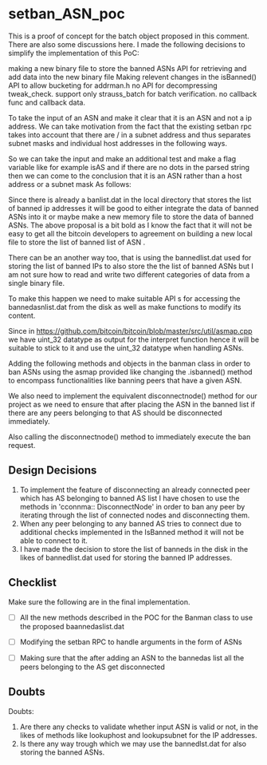 # setban_ASN_poc
This is a proof of concept for the batch object proposed in this comment. There are also some discussions here.
I made the following decisions to simplify the implementation of this PoC:

making a new binary file to store the banned ASNs
API for retrieving and add data into the new binary file
Making relevent changes in the isBanned() API to allow bucketing for addrman.h
no API for decompressing tweak_check.
support only strauss_batch for batch verification.
no callback func and callback data.

To take the input of an ASN and make it clear that it is an ASN and not a ip address.
We can take motivation from the fact that the existing setban rpc takes into account that there are / in a subnet address and thus separates subnet masks and individual host addresses in the following ways.

So we can take the input and make an additional test and make a flag variable like for example isAS and if there are no dots in the parsed string then we can come to the conclusion that it is an ASN rather than a host address or a subnet mask
As follows:




Since there is already a banlist.dat in the local directory that stores the list of banned ip addresses it will be good to either integrate the data of banned ASNs into it or maybe make a new memory file to store the data of banned ASNs.
The above proposal is a bit bold as I know the fact that it will not be easy to get all the bitcoin developers to agreement on building a new local file to store the list of banned list of ASN .

There can be an another way too, that is using the bannedlist.dat used for storing the list of banned IPs to also store the the list of banned ASNs but I am not sure how to read and write two different categories of data from a single binary file.

To make this happen we need to make suitable API s for accessing the bannedasnlist.dat from the disk as well as make functions to modify its content.

Since in https://github.com/bitcoin/bitcoin/blob/master/src/util/asmap.cpp we have uint_32 datatype as output for the interpret function hence it will be suitable to stick to it and use the uint_32 datatype when handling ASNs.



Adding the following methods and objects in the banman class in order to ban ASNs using the asmap provided like changing the .isbanned() method to encompass functionalities like banning peers that have a given ASN.

We also need to implement the equivalent disconnectnode() method for our project as we need to ensure that after placing the ASN in the banned list if there are any peers belonging to that AS should be disconnected immediately.

Also calling the disconnectnode() method to immediately execute the ban request.

Design Decisions
---
1. To implement the feature of disconnecting an already connected peer which has AS belonging to banned AS list I have chosen to use the methods in 'cconnma:: DisconnectNode' in order to ban any peer by iterating through the list of connected nodes and disconnecting them.
2. When any peer belonging to any banned AS tries to connect due to additional checks implemented in the IsBanned method it will not be able to connect to it. 
3. I have made the decision to store the list of banneds in the disk in the likes of bannedlist.dat used for storing the banned IP addresses.

Checklist
---
Make sure the following are in the final implementation.  
- [ ] All the new methods described in the POC for the Banman class to use the proposed baannedaslist.dat
- [ ] Modifying the setban RPC to handle arguments in the form of ASNs
- [ ] Making sure that the after adding an ASN to the bannedas list all the peers belonging to the AS get disconnected 


Doubts
---
Doubts:
1. Are there any checks to validate whether input ASN is valid or not, in the likes of methods like lookuphost and lookupsubnet for the IP addresses.
2. Is there any way trough which we may use the bannedlst.dat for also storing the banned ASNs.
